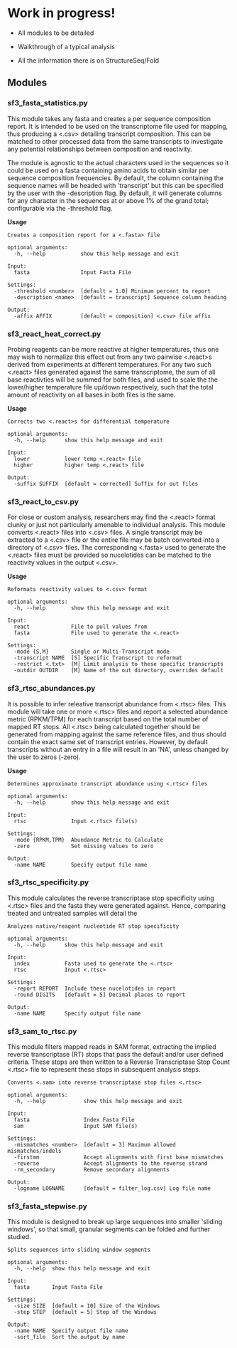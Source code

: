 # Work in progress!

* All modules to be detailed

* Walkthrough of a typical analysis

* All the information there is on StructureSeq/Fold

## Modules

### sf3_fasta_statistics.py
This module takes any fasta and creates a per sequence composition
report. It is intended to be used on the transcriptome file used for
mapping, thus producing a <.csv> detailing transcript composition. This
can be matched to other processed data from the same transcripts to investigate
any potential relationships between composition and reactivity.

The module is agnostic to the actual characters used in the sequences
so it could be used on a fasta containing amino acids to obtain similar
per sequence composition frequencies. By default, the column containing
the sequence names will be headed with 'transcript' but this can be
specified by the user with the -description flag. By default, it
will generate columns for any character in the sequences at or above
1% of the grand total; configurable via the -threshold flag.

**Usage**
```
Creates a composition report for a <.fasta> file

optional arguments:
  -h, --help           show this help message and exit

Input:
  fasta                Input Fasta File

Settings:
  -threshold <number>  [default = 1.0] Minimum percent to report
  -description <name>  [default = transcript] Sequence column heading

Output:
  -affix AFFIX         [default = composition] <.csv> file affix
```

### sf3_react_heat_correct.py
Probing reagents can be more reactive at higher temperatures, thus one may wish to 
normalize this effect out from any two pairwise <.react>s derived from experiments
at different temperatures. For any two such <.react> files generated against the same
transcriptome, the sum of all base reactivties will be summed for both files, and used
to scale the the lower/higher temperature file up/down respectively, such that the total
amount of reactivity on all bases in both files is the same. 

**Usage**
```
Corrects two <.react>s for differential temperature

optional arguments:
  -h, --help      show this help message and exit

Input:
  lower           lower temp <.react> file
  higher          higher temp <.react> file

Output:
  -suffix SUFFIX  [default = corrected] Suffix for out files
```

### sf3_react_to_csv.py
For close or custom analysis, researchers may find the <.react> format clunky
or just not particularly amenable to individual analysis. This module converts <.react>
files into <.csv> files. A single transcript may be extracted to a <.csv> file 
or the entire file may be batch converted into a directory of <.csv> files. The
corresponding <.fasta> used to generate the <.react> files must be provided so
nucelotides can be matched to the reactivity values in the output <.csv>.

**Usage**
```
Reformats reactivity values to <.csv> format

optional arguments:
  -h, --help        show this help message and exit

Input:
  react             File to pull values from
  fasta             File used to generate the <.react>

Settings:
  -mode {S,M}       Single or Multi-Transcript mode
  -transcript NAME  [S] Specific Transcript to reformat
  -restrict <.txt>  [M] Limit analysis to these specific transcripts
  -outdir OUTDIR    [M] Name of the out directory, overrides default
```

### sf3_rtsc_abundances.py
It is possible to infer releative transcript abundance from <.rtsc> files.
This module will take one or more <.rtsc> files and report a selected abundance
metric (RPKM/TPM) for each transcript based on the total number of mapped RT stops.
All <.rtsc> being calculated together should be generated from mapping against the
same reference files, and thus should contain the exact same set of transcript entries.
However, by default transcripts without an entry in a file will result in an 'NA', 
unless changed by the user to zeros (-zero).

**Usage**
```
Determines approximate transcript abundance using <.rtsc> files

optional arguments:
  -h, --help        show this help message and exit

Input:
  rtsc              Input <.rtsc> file(s)

Settings:
  -mode {RPKM,TPM}  Abundance Metric to Calculate
  -zero             Set missing values to zero

Output:
  -name NAME        Specify output file name
```

### sf3_rtsc_specificity.py
This module calculates the reverse transcriptase stop specificity using
<.rtsc> files and the fasta they were generated against. Hence, comparing 
treated and untreated samples will detail the 

```
Analyzes native/reagent nucleotide RT stop specificity

optional arguments:
  -h, --help      show this help message and exit

Input:
  index           Fasta used to generate the <.rtsc>
  rtsc            Input <.rtsc>

Settings:
  -report REPORT  Include these nucelotides in report
  -round DIGITS   [default = 5] Decimal places to report

Output:
  -name NAME      Specify output file name
```

### sf3_sam_to_rtsc.py
This module filters mapped reads in SAM format, extracting the implied
reverse transcriptase (RT) stops that pass the default and/or user
defined criteria. These stops are then written to a Reverse Transcriptase
Stop Count <.rtsc> file to represent these stops in subsequent analysis steps.

```
Converts <.sam> into reverse transcriptase stop files <.rtsc>

optional arguments:
  -h, --help            show this help message and exit

Input:
  fasta                 Index Fasta File
  sam                   Input SAM file(s)

Settings:
  -mismatches <number>  [default = 3] Maximum allowed mismatches/indels
  -firstmm              Accept alignments with first base mismatches
  -reverse              Accept alignments to the reverse strand
  -rm_secondary         Remove secondary alignments

Output:
  -logname LOGNAME      [default = filter_log.csv] Log file name
```

### sf3_fasta_stepwise.py
This module is designed to break up large sequences into smaller
'sliding windows', so that small, granular segments can be folded
and further studied. 


```
Splits sequences into sliding window segments

optional arguments:
  -h, --help  show this help message and exit

Input:
  fasta       Input Fasta File

Settings:
  -size SIZE  [default = 10] Size of the Windows
  -step STEP  [default = 5] Step of the Windows

Output:
  -name NAME  Specify output file name
  -sort_file  Sort the output by name

```

